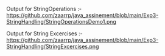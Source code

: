 Output for StringOperations :-                                                                            
https://github.com/zaarrp/java_assinement/blob/main/Exp3-StringHandling/StringOperationsDemo1.png

Output for String Excercises :-                                                                           
https://github.com/zaarrp/java_assinement/blob/main/Exp3-StringHandling/StringExcercises.png
